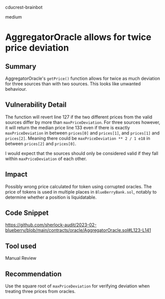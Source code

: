 cducrest-brainbot

medium

# AggregatorOracle allows for twice price deviation

## Summary

AggregatorOracle's `getPrice()` function allows for twice as much deviation for three sources than with two sources. This looks like unwanted behaviour.

## Vulnerability Detail

The function will revert line 127 if the two different prices from the valid sources differ by more than `maxPriceDeviation`. For three sources however, it will return the median price line 133 even if there is exactly `maxPriceDeviation` in between `prices[0]` and `prices[1]`, and `prices[1]` and `prices[2]`. Meaning there could be `maxPriceDeviation ** 2 / 1 e18` in between `prices[2]` and `prices[0]`.

I would expect that the sources should only be considered valid if they fall within `maxPriceDeviation` of each other.

## Impact

Possibly wrong price calculated for token using corrupted oracles. The price of tokens is used in multiple places in `BlueBerryBank.sol`, notably to determine whether a position is liquidatable.

## Code Snippet

https://github.com/sherlock-audit/2023-02-blueberry/blob/main/contracts/oracle/AggregatorOracle.sol#L123-L141

## Tool used

Manual Review

## Recommendation

Use the square root of `maxPriceDeviation` for verifying deviation when treating three prices from oracles.